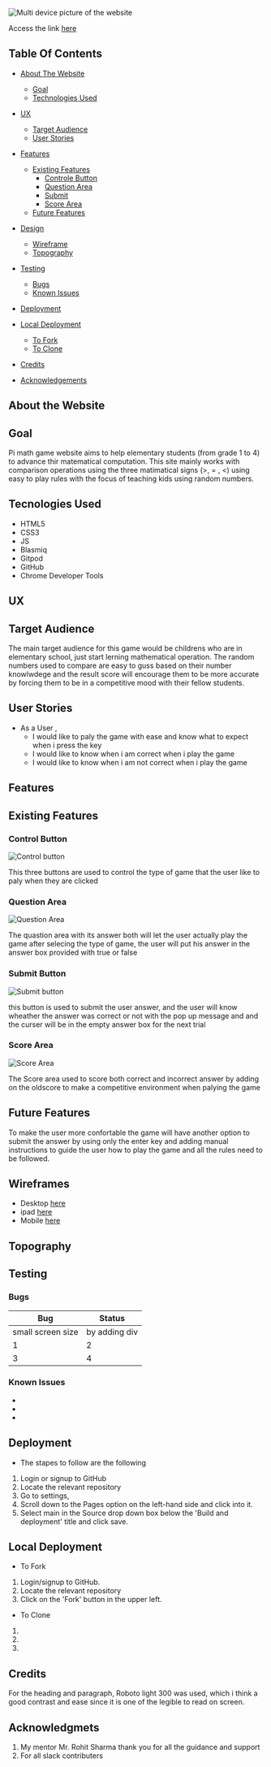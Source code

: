 ![Multi device picture of the website](documentation/marckup.png)

Access the link [here](#https://tes3103.github.io/Pi-Maths-Game/)

## Table Of Contents
* [About The Website](#about-the-website)
  * [Goal](#goal)
  * [Technologies Used](#technologies-used)
* [UX](#ux)
  * [Target Audience](#target-audience)
  * [User Stories](#user-stories)
* [Features](#features)
  * [Existing Features](#existing-features)
    * [Controle Button](#controle-button)
    * [Question Area](#question-area)
    * [Submit](#submit)
    * [Score Area](#score-area)
  * [Future Features](#future-features)
* [Design](#design)
  * [Wireframe](#wireframe)
  * [Topography](#topography)
* [Testing](#testing)
  * [Bugs](#bugs)
  * [Known Issues](#known-issues)
* [Deployment](#deployment)
* [Local Deployment](#local-deployment)
  * [To Fork](#to-fork)
  * [To Clone](#to-clone)
* [Credits](#credits)

* [Acknowledgements](#acknowledgements)  




## About the Website
## Goal
Pi math game website aims to help elementary students (from grade 1 to 4) to advance thir matematical computation. This site mainly works with comparison operations using the three matimatical signs (>, = , <) using easy to play rules with the focus of teaching kids using random numbers.
## Tecnologies Used
* HTML5 
* CSS3
* JS
* Blasmiq
* Gitpod
* GitHub
* Chrome Developer Tools
## UX
## Target Audience
The main target audience for this game would be childrens who are  in elementary school, just start lerning mathematical operation. The random numbers used to compare are easy to guss based on their number knowlwdege and the result score will encourage them to be more accurate by forcing them to be in a competitive mood with their fellow students.
## User Stories
* As a User ,  
  * I would like to paly the game with ease and know what to expect when i press the key
  * I would like to know when i am correct when i play the game
  * I would like to know when i am not correct when i play the game
## Features

## Existing Features
### Control Button
 ![Control button](documentation/control-area.png)
 
 This three buttons are used to control the type of game that the user like to paly when they are clicked

 ### Question Area
 ![Question Area](documentation/question-area.png)

 The quastion area with its answer both will let the user actually play the game after selecing the type of game, the user will put his answer in the answer box provided with true or false

 ### Submit Button
 ![Submit button](documentation/submit.png)

 this button is used to submit the user answer, and the user will know wheather the answer was correct or not with the pop up message and and the curser will be in the empty answer box for the next trial 

 ### Score Area
 ![Score Area](documentation/score-area.png)

 The Score area used to score both correct and incorrect answer by adding on the oldscore to make a competitive environment when palying the game
## Future Features
To make the user more confortable the game will have another option to submit the answer by using only the enter key and adding manual instructions to guide the user how to play the game and all the rules need to be followed.
## Wireframes
* Desktop [here](#wireframe/desktop-wireframe.png)
* ipad [here](#wireframe-ipad.png)
* Mobile [here](#wireframe-phone.png)
## Topography

## Testing
### Bugs
| Bug | Status |
| ---| ---|
| small screen size | by adding div |
|    1| 2 |
| 3 | 4|

### Known Issues
*
* 
* 
## Deployment 
* The stapes to follow are the following
1. Login or signup to GitHub
2. Locate the relevant repository
3. Go to settings, 
4. Scroll down to the Pages option on the left-hand side and click into it.
5. Select main in the Source drop down box below the 'Build and deployment' title and click save.

## Local Deployment
* To Fork 
1. Login/signup to GitHub.
2. Locate the relevant repository 
3. Click on the 'Fork' button in the upper left.
* To Clone
1. 
2. 
3.  
## Credits
For the heading and paragraph, Roboto light 300 was used, which i think a good contrast and ease since it is one of the legible to read on screen.
## Acknowledgmets
1. My mentor Mr. Rohit Sharma thank you for all the guidance and support
2. For all slack contributers 